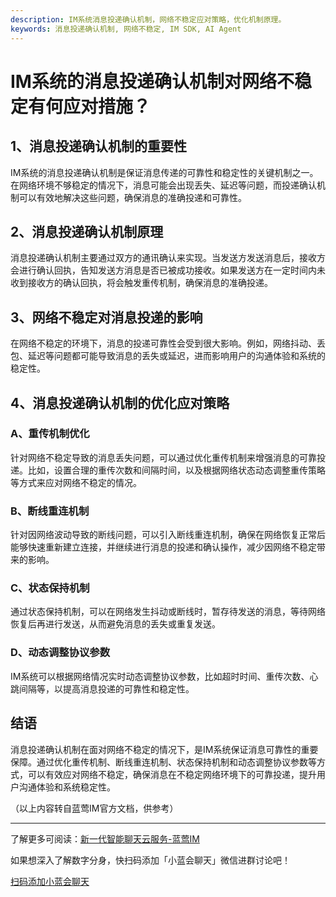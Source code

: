 ```yaml
---
description: IM系统消息投递确认机制，网络不稳定应对策略，优化机制原理。
keywords: 消息投递确认机制, 网络不稳定, IM SDK, AI Agent
---
```

# IM系统的消息投递确认机制对网络不稳定有何应对措施？

## 1、消息投递确认机制的重要性

IM系统的消息投递确认机制是保证消息传递的可靠性和稳定性的关键机制之一。在网络环境不够稳定的情况下，消息可能会出现丢失、延迟等问题，而投递确认机制可以有效地解决这些问题，确保消息的准确投递和可靠性。

## 2、消息投递确认机制原理

消息投递确认机制主要通过双方的通讯确认来实现。当发送方发送消息后，接收方会进行确认回执，告知发送方消息是否已被成功接收。如果发送方在一定时间内未收到接收方的确认回执，将会触发重传机制，确保消息的准确投递。

## 3、网络不稳定对消息投递的影响

在网络不稳定的环境下，消息的投递可靠性会受到很大影响。例如，网络抖动、丢包、延迟等问题都可能导致消息的丢失或延迟，进而影响用户的沟通体验和系统的稳定性。

## 4、消息投递确认机制的优化应对策略

### A、重传机制优化

针对网络不稳定导致的消息丢失问题，可以通过优化重传机制来增强消息的可靠投递。比如，设置合理的重传次数和间隔时间，以及根据网络状态动态调整重传策略等方式来应对网络不稳定的情况。

### B、断线重连机制

针对因网络波动导致的断线问题，可以引入断线重连机制，确保在网络恢复正常后能够快速重新建立连接，并继续进行消息的投递和确认操作，减少因网络不稳定带来的影响。

### C、状态保持机制

通过状态保持机制，可以在网络发生抖动或断线时，暂存待发送的消息，等待网络恢复后再进行发送，从而避免消息的丢失或重复发送。

### D、动态调整协议参数

IM系统可以根据网络情况实时动态调整协议参数，比如超时时间、重传次数、心跳间隔等，以提高消息投递的可靠性和稳定性。

## 结语

消息投递确认机制在面对网络不稳定的情况下，是IM系统保证消息可靠性的重要保障。通过优化重传机制、断线重连机制、状态保持机制和动态调整协议参数等方式，可以有效应对网络不稳定，确保消息在不稳定网络环境下的可靠投递，提升用户沟通体验和系统稳定性。

（以上内容转自蓝莺IM官方文档，供参考）

------

了解更多可阅读：[新一代智能聊天云服务-蓝莺IM](https://www.lanyingim.com)

如果想深入了解数字分身，快扫码添加「小蓝会聊天」微信进群讨论吧！

[扫码添加小蓝会聊天](https://docs.lanyingim.com/assets/articles/autogen-5d8b60effd72306cf5e0fbd4c1eda8269dd75bcde3679710d310f6541420ffb1.png)
